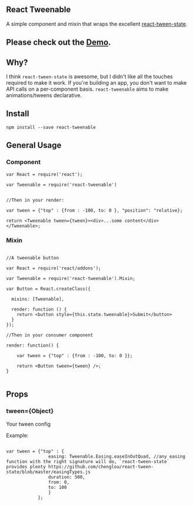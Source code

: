 ## React Tweenable

A simple component and mixin that wraps the excellent [react-tween-state](https://github.com/chenglou/react-tween-state).

## Please check out the [Demo](http://mandarinconlabarba.github.io/react-tweenable/example/index.html).

## Why?

I think `react-tween-state` is awesome, but I didn't like all the touches required to make it work. If you're building an app, you don't
want to make API calls on a per-component basis. `react-tweenable` aims to make animations/tweens declarative.

## Install

```
npm install --save react-tweenable
```

## General Usage

### Component

```
var React = require('react');

var Tweenable = require('react-tweenable')


//Then in your render:

var tween = {"top" : {from : -100, to: 0 }, "position": "relative};

return <Tweenable tween={tween}><div>...some content</div></Tweenable>;

```

### Mixin

```

//A tweenable button

var React = require('react/addons');

var Tweenable = require('react-tweenable').Mixin;

var Button = React.createClass({

  mixins: [Tweenable],

  render: function () {
    return <button style={this.state.tweenable}>Submit</button>
  }
});

//Then in your consumer component

render: function() {

    var tween = {"top" : {from : -100, to: 0 }};

    return <Button tween={tween} />;
}


```

## Props

### tween={Object}

Your tween config

Example:

```

var tween = {"top" : {
                easing: Tweenable.Easing.easeInOutQuad, //any easing function with the right signature will do, `react-tween-state` provides plenty https://github.com/chenglou/react-tween-state/blob/master/easingTypes.js
                duration: 500,
                from: 0,
                to: 100
                }
            };

```


